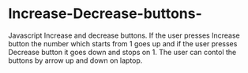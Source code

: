 # Increase-Decrease-buttons-
Javascript Increase and decrease buttons. If the user presses Increase button the number which starts from 1 goes up and if the user presses Decrease button it goes down and stops on 1. The user can contol the buttons by arrow up and down on laptop. 

